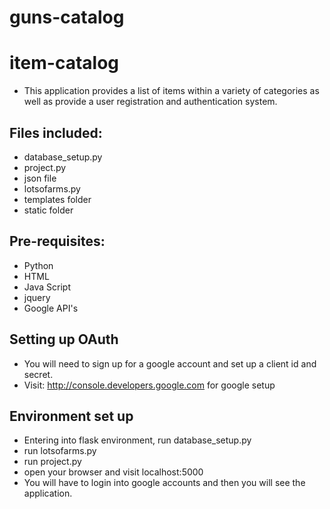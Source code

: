 # guns-catalog
# item-catalog
- This application provides a list of items within a variety of categories as well as provide a user registration and authentication system.
## Files included:
- database_setup.py
- project.py
- json file
- lotsofarms.py
- templates folder
- static folder
## Pre-requisites:
- Python
- HTML
- Java Script
- jquery
- Google API's
## Setting up OAuth
- You will need to sign up for a google account and set up a client id and secret.
- Visit: http://console.developers.google.com for google setup
## Environment set up
- Entering into flask environment, run database_setup.py
- run lotsofarms.py
- run project.py
- open your browser and visit localhost:5000
- You will have to login into google accounts and then you will see the application.

